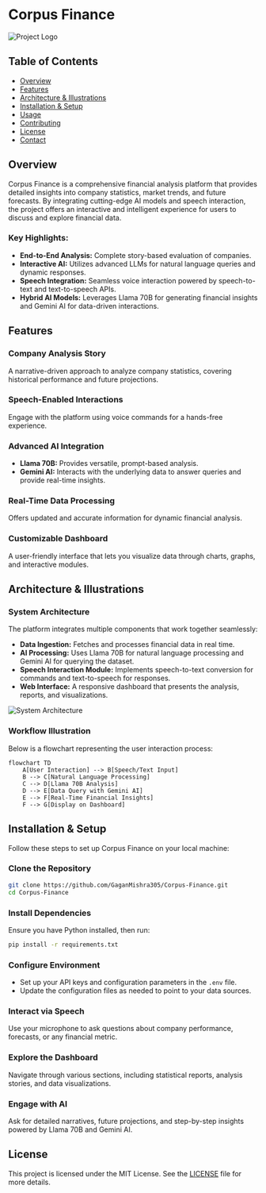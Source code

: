 # Corpus Finance

![Project Logo](Replace-with-your-project-logo-path)

## Table of Contents
- [Overview](#overview)
- [Features](#features)
- [Architecture & Illustrations](#architecture--illustrations)
- [Installation & Setup](#installation--setup)
- [Usage](#usage)
- [Contributing](#contributing)
- [License](#license)
- [Contact](#contact)

## Overview
Corpus Finance is a comprehensive financial analysis platform that provides detailed insights into company statistics, market trends, and future forecasts. By integrating cutting-edge AI models and speech interaction, the project offers an interactive and intelligent experience for users to discuss and explore financial data.

### Key Highlights:
- **End-to-End Analysis:** Complete story-based evaluation of companies.
- **Interactive AI:** Utilizes advanced LLMs for natural language queries and dynamic responses.
- **Speech Integration:** Seamless voice interaction powered by speech-to-text and text-to-speech APIs.
- **Hybrid AI Models:** Leverages Llama 70B for generating financial insights and Gemini AI for data-driven interactions.

## Features
### Company Analysis Story
A narrative-driven approach to analyze company statistics, covering historical performance and future projections.

### Speech-Enabled Interactions
Engage with the platform using voice commands for a hands-free experience.

### Advanced AI Integration
- **Llama 70B:** Provides versatile, prompt-based analysis.
- **Gemini AI:** Interacts with the underlying data to answer queries and provide real-time insights.

### Real-Time Data Processing
Offers updated and accurate information for dynamic financial analysis.

### Customizable Dashboard
A user-friendly interface that lets you visualize data through charts, graphs, and interactive modules.

## Architecture & Illustrations
### System Architecture
The platform integrates multiple components that work together seamlessly:

- **Data Ingestion:** Fetches and processes financial data in real time.
- **AI Processing:** Uses Llama 70B for natural language processing and Gemini AI for querying the dataset.
- **Speech Interaction Module:** Implements speech-to-text conversion for commands and text-to-speech for responses.
- **Web Interface:** A responsive dashboard that presents the analysis, reports, and visualizations.

![System Architecture](Replace-with-your-architecture-diagram-path)

### Workflow Illustration
Below is a flowchart representing the user interaction process:

```mermaid
flowchart TD
    A[User Interaction] --> B[Speech/Text Input]
    B --> C[Natural Language Processing]
    C --> D[Llama 70B Analysis]
    D --> E[Data Query with Gemini AI]
    E --> F[Real-Time Financial Insights]
    F --> G[Display on Dashboard]
```

## Installation & Setup
Follow these steps to set up Corpus Finance on your local machine:

### Clone the Repository
```sh
git clone https://github.com/GaganMishra305/Corpus-Finance.git
cd Corpus-Finance
```

### Install Dependencies
Ensure you have Python installed, then run:
```sh
pip install -r requirements.txt
```

### Configure Environment
- Set up your API keys and configuration parameters in the `.env` file.
- Update the configuration files as needed to point to your data sources.

### Interact via Speech
Use your microphone to ask questions about company performance, forecasts, or any financial metric.

### Explore the Dashboard
Navigate through various sections, including statistical reports, analysis stories, and data visualizations.

### Engage with AI
Ask for detailed narratives, future projections, and step-by-step insights powered by Llama 70B and Gemini AI.

## License
This project is licensed under the MIT License. See the [LICENSE](LICENSE) file for more details.
 